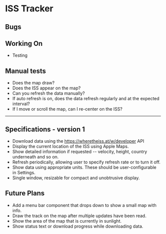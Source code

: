 # ISS Tracker

## Bugs


## Working On

* Testing


## Manual tests

* Does the map draw?
* Does the ISS appear on the map?
* Can you refresh the data manually?
* If auto refresh is on, does the data refresh regularly and at the expected interval?
* If I move or scroll the map, can I re-center on the ISS?

---

## Specifications - version 1

* Download data using the https://wheretheiss.at/w/developer API
* Display the current location of the ISS using Apple Maps.
* Show detailed information if requested -- velocity, height, country underneath and so on.
* Refresh periodically, allowing user to specify refresh rate or to turn it off.
* Show data using appropriate units. These should be user-configurable in Settings.
* Single window, resizable for compact and unobtrusive display.

## Future Plans

* Add a menu bar component that drops down to show a small map with info.
* Draw the track on the map after multiple updates have been read.
* Show the area of the map that is currently in sunlight.
* Show status text or download progress while downloading data.
